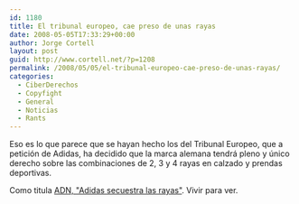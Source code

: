 ```yaml
---
id: 1180
title: El tribunal europeo, cae preso de unas rayas
date: 2008-05-05T17:33:29+00:00
author: Jorge Cortell
layout: post
guid: http://www.cortell.net/?p=1208
permalink: /2008/05/05/el-tribunal-europeo-cae-preso-de-unas-rayas/
categories:
  - CiberDerechos
  - Copyfight
  - General
  - Noticias
  - Rants
---
```

Eso es lo que parece que se hayan hecho los del Tribunal Europeo, que a petición de Adidas, ha decidido que la marca alemana tendrá pleno y único derecho sobre las combinaciones de 2, 3 y 4 rayas en calzado y prendas deportivas.

Como titula <a title="noticia en ADN" href="http://www.adn.es/impresa/economia/20080411/NWS-0343-Victoria-juego-fuera.html" target="_blank">ADN, "Adidas secuestra las rayas"</a>. Vivir para ver.